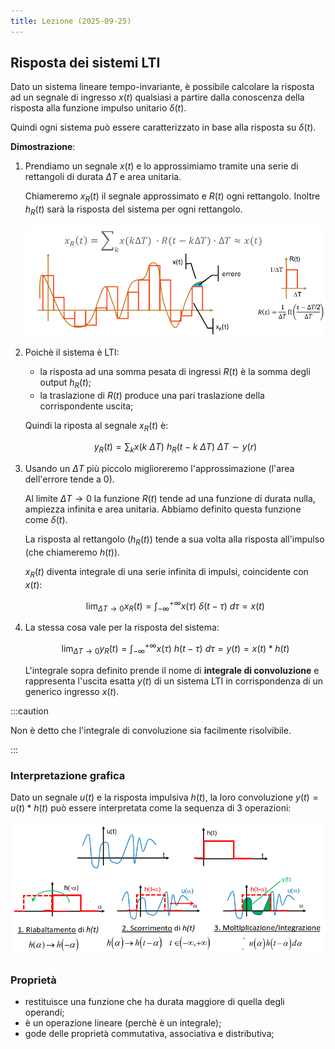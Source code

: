 ```yaml
---
title: Lezione (2025-09-25)
---
```


## Risposta dei sistemi LTI

Dato un sistema lineare tempo-invariante, è possibile calcolare la risposta ad
un segnale di ingresso $x(t)$ qualsiasi a partire dalla conoscenza della
risposta alla funzione impulso unitario $\delta(t)$.

Quindi ogni sistema può essere caratterizzato in base alla risposta su
$\delta(t)$.

**Dimostrazione**:

1. Prendiamo un segnale $x(t)$ e lo approssimiamo tramite una serie di
   rettangoli di durata $\Delta T$ e area unitaria.

   Chiameremo $x_R(t)$ il segnale approssimato e $R(t)$ ogni rettangolo. Inoltre
   $h_R(t)$ sarà la risposta del sistema per ogni rettangolo.

   ![Suddivisione del segnale in rettangoli](../../../../../images/suddivisione-segnale-rettangoli.png)

2. Poichè il sistema è LTI:
   - la risposta ad una somma pesata di ingressi $R(t)$ è la somma degli output
     $h_R(t)$;
   - la traslazione di $R(t)$ produce una pari traslazione della corrispondente
     uscita;

   Quindi la riposta al segnale $x_R(t)$ è:

   $$
   y_R(t) = \sum_k x(k\ \Delta T)\ h_R(t - k\ \Delta T)\ \Delta T \sim y(r)
   $$

3. Usando un $\Delta T$ più piccolo miglioreremo l'approssimazione (l'area
   dell'errore tende a 0).

   Al limite $\Delta T \to 0$ la funzione $R(t)$ tende ad una funzione di durata
   nulla, ampiezza infinita e area unitaria. Abbiamo definito questa funzione
   come $\delta(t)$.

   La risposta al rettangolo ($h_R(t)$) tende a sua volta alla risposta
   all'impulso (che chiameremo $h(t)$).

   $x_R(t)$ diventa integrale di una serie infinita di impulsi, coincidente con
   $x(t)$:

   $$
   \lim_{\Delta T \to 0} x_R(t) = \int_{-\infty}^{+\infty} x(\tau)\ \delta(t - \tau)\ d\tau = x(t)
   $$

4. La stessa cosa vale per la risposta del sistema:

   $$
   \lim_{\Delta T \to 0} y_R(t) = \int_{-\infty}^{+\infty} x(\tau)\ h(t - \tau)\ d\tau = y(t) = x(t) * h(t)
   $$

   L'integrale sopra definito prende il nome di **integrale di convoluzione** e
   rappresenta l'uscita esatta $y(t)$ di un sistema LTI in corrispondenza di un
   generico ingresso $x(t)$.

:::caution

Non è detto che l'integrale di convoluzione sia facilmente risolvibile.

:::

### Interpretazione grafica

Dato un segnale $u(t)$ e la risposta impulsiva $h(t)$, la loro convoluzione
$y(t) = u(t) * h(t)$ può essere interpretata come la sequenza di 3 operazioni:

![Interpretazione grafica della convoluzione](../../../../../images/interpretazione-grafica-convoluzione.png)

### Proprietà

- restituisce una funzione che ha durata maggiore di quella degli operandi;
- è un operazione lineare (perchè è un integrale);
- gode delle proprietà commutativa, associativa e distributiva;
